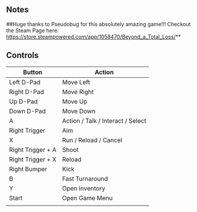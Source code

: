 ## Notes

##Huge thanks to Pseudobug for this absolutely amazing game!!! Checkout the Steam Page here: https://store.steampowered.com/app/1058470/Beyond_a_Total_Loss/**

## Controls

| Button | Action |
|--|--| 
|Left D-Pad|Move Left|
|Right D-Pad|Move Right|
|Up D-Pad|Move Up|
|Down D-Pad|Move Down|
|A|Action / Talk / Interact / Select|
|Right Trigger|Aim|
|X|Run / Reload / Cancel|
|Right Trigger + A|Shoot|
|Right Trigger + X|Reload|
|Right Bumper|Kick|
|B|Fast Turnaround|
|Y|Open Inventory|
|Start|Open Game Menu|
|||


